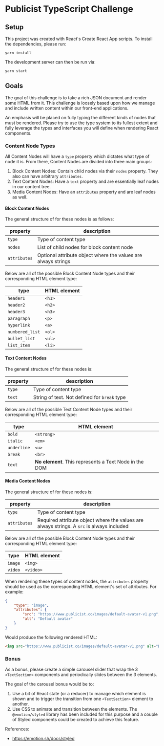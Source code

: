 # Publicist TypeScript Challenge

## Setup

This project was created with React's Create React App scripts. To
install the dependencies, please run:

```
yarn install
```

The development server can then be run via:

```
yarn start
```

## Goals

The goal of this challenge is to take a rich JSON document and render
some HTML from it. This challenge is loosely based upon how we manage
and include written content within our front-end applications.

An emphasis will be placed on fully typing the different kinds of nodes
that must be rendered. Please try to use the type system to its fullest
extent and fully leverage the types and interfaces you will define when
rendering React components.

### Content Node Types

All Content Nodes will have a `type` property which dictates what type
of node it is. From there, Content Nodes are divided into three main
groups:

1. Block Content Nodes: Contain child nodes via their `nodes` property.
   They also can have arbitrary `attributes`.
2. Text Content Nodes: Have a `text` property and are essentially leaf
   nodes in our content tree.
3. Media Content Nodes: Have an `attributes` property and are leaf nodes
   as well.

#### Block Content Nodes

The general structure of for these nodes is as follows:

|property|description|
|--------|-----------|
|`type`|Type of content type|
|`nodes`|List of child nodes for block content node|
|`attributes`|Optional attribute object where the values are always strings|

Below are all of the possible Block Content Node types and their
corresponding HTML element type:

|type|HTML element|
|----|------------|
|`header1`|`<h1>`|
|`header2`|`<h2>`|
|`header3`|`<h3>`|
|`paragraph`|`<p>`|
|`hyperlink`|`<a>`|
|`numbered_list`|`<ol>`|
|`bullet_list`|`<ul>`|
|`list_item`|`<li>`|

#### Text Content Nodes

The general structure of for these nodes is:

|property|description|
|--------|-----------|
|`type`|Type of content type|
|`text`|String of text. Not defined for `break` type|

Below are all of the possible Text Content Node types and their
corresponding HTML element type:

|type|HTML element|
|----|------------|
|`bold`|`<strong>`|
|`italic`|`<em>`|
|`underline`|`<u>`|
|`break`|`<br>`|
|`text`|**No element**. This represents a Text Node in the DOM|

#### Media Content Nodes

The general structure of for these nodes is:

|property|description|
|--------|-----------|
|`type`|Type of content type|
|`attributes`|Required attribute object where the values are always strings. A `src` is always included|

Below are all of the possible Block Content Node types and their
corresponding HTML element type:

|type|HTML element|
|----|------------|
|`image`|`<img>`|
|`video`|`<video>`|

When rendering these types of content nodes, the `attributes` property
should be used as the corresponding HTML element's set of attributes.
For example:

```json
{
    "type": "image",
    "attributes": {
        "src": "https://www.publicist.co/images/default-avatar-v1.png",
        "alt": "Default avatar"
    }
}
```

Would produce the following rendered HTML:

```html
<img src="https://www.publicist.co/images/default-avatar-v1.png" alt="Default avatar" />
```

### Bonus

As a bonus, please create a simple carousel slider that wrap the 3
`<TextSection>` components and periodically slides between the 3
elements.

The goal of the carousel bonus would be to:

1. Use a bit of React state (or a reducer) to manage which element is
   shown and to trigger the transition from one `<TextSection>` element
   to another.
2. Use CSS to animate and transition between the elements. The
   `@emotion/styled` library has been included for this purpose and a
   couple of Styled components could be created to achieve this feature.

References:
- https://emotion.sh/docs/styled
